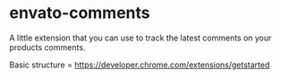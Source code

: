 # envato-comments
A little extension that you can use to track the latest comments on your products comments.


Basic structure = https://developer.chrome.com/extensions/getstarted
